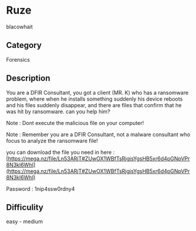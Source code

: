 # Ruze
blacowhait

## Category
Forensics

## Description
You are a DFIR Consultant, you got a client (MR. K) who has a ransomware problem, where when he installs something suddenly his device reboots and his files suddenly disappear, and there are files that confirm that he was hit by ransomware. can you help him?

Note : Dont execute the malicious file on your computer!

Note : Remember you are a DFIR Consultant, not a malware consultant who focus to analyze the ransomware file!

you can download the file you need in here : [https://mega.nz/file/Ln53ARjT#ZUwOX1WBfTsRjgjsYgsHB5xr6d4pGNpVPr8N3kl6WhI](https://mega.nz/file/Ln53ARjT#ZUwOX1WBfTsRjgjsYgsHB5xr6d4pGNpVPr8N3kl6WhI)

Password : 1nip4ssw0rdny4

## Difficulity
easy - medium
